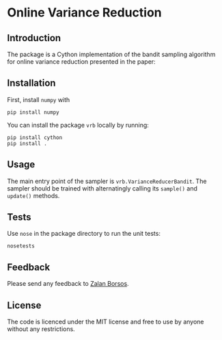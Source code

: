 Online Variance Reduction
===

Introduction
---

The package is a Cython implementation of the bandit sampling algorithm for online variance reduction presented in the paper:

Installation
---
First, install `numpy` with 
```
pip install numpy
```

You can install the package `vrb` locally by running:
```
pip install cython
pip install .
```

Usage
---

The main entry point of the sampler is `vrb.VarianceReducerBandit`. The sampler should be trained with alternatingly calling its `sample()` and `update()` methods.  

Tests
---
Use `nose` in the package directory to run the unit tests:
```
nosetests
```

Feedback
---
Please send any feedback to [Zalan Borsos](https://las.inf.ethz.ch/people/zalan-borsos).

License
---
The code is licenced under the MIT license and free to use by anyone without any restrictions.
